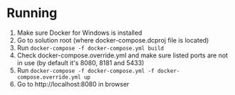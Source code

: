 # Running

 1. Make sure Docker for Windows is installed 
 2. Go to solution root (where docker-compose.dcproj file is located)
 3. Run `docker-compose -f docker-compose.yml build` 
 4. Check docker-compose.override.yml and make sure listed ports are not in use (by default it's 8080, 8181 and 5433)
 5. Run `docker-compose -f docker-compose.yml -f docker-compose.override.yml up `
 6. Go to http://localhost:8080 in browser

